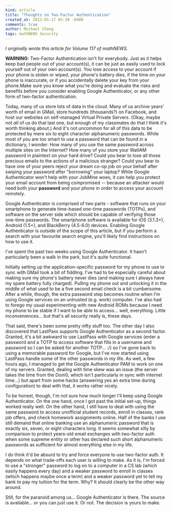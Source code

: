 ```yaml
---
kind: article
title: "Thoughts on Two-Factor Authentication"
created_at: 2012-01-17 03:39 -0400
comments: true
author: Michael Chang
tags: mathNEWS Security
---
```


*I originally wrote this article for Volume 117 of mathNEWS.*

**WARNING:** Two-Factor Authentication isn't for
everybody. Just as it helps keep bad people out of your account(s), it
can be just as easily used to lock yourself out of your own
account(s). You lose access to your account if your phone is stolen or
wiped, your phone's battery dies, if the time on your phone is
inaccurate, or if you accidentally delete your key from your
phone.Make sure you know what you're doing and evaluate the risks and
benefits before you consider enabling Google Authenticator, or any
other form of two-factor authentication.

Today, many of us store lots of data in the cloud. Many of us
archive years' worth of email in GMail, store hundreds (thousands?) on
Facebook, and host our websites on self-managed Virtual Private
Servers. (Okay, maybe not *all* of us do that last one,
but enough of my classmates do that I think it's worth thinking
about.) And it's not uncommon for all of this data to be protected by
mere six to eight character alphanumeric passwords. While most of you
are too smart to use a password that can be found in a dictionary, I
wonder: How many of you use the same password across multiple sites on
the Internet? How many of you store your WatIAM password in plaintext
on your hard drive? Could you bear to lose all those precious emails
to the actions of a malicious stranger? Could you bear to have one of
your peers reject your dream co-op job on your behalf after swiping
your password after "borrowing" your laptop? While Google
Authenticator won't help with your JobMine woes, it can help you
protect your email account from being compromised -- because an
attacker would need both your **password** and your
*phone* in order to access your account remotely.

Google Authenticator is comprised of two parts - software that runs
on your smartphone to generate time-based one-time passwords (TOTPs),
and software on the server side which should be capable of verifying
those one-time passwords. The smartphone software is available for iOS
(3.1.3+), Android (1.5+), and BlackBerry (4.5-6.0) devices. Enabling
Google Authenticator is outside of the scope of this article, but if
you perform a search with your favourite search engine, you'll likely
find instructions on how to use it.

I've spent the past two weeks using Google Authenticator. It hasn't
particularly been a walk in the park, but it's quite functional.

Initially setting up the application-specific password for my phone
to use to sync with GMail took a bit of fiddling. I've had to be
especially careful about making sure my phone's battery never dies
(and making sure I always have my spare battery fully charged).
Pulling my phone out and unlocking it in the middle of what used to be
a five second email check is a bit cumbersome. After a while, though,
the extra password step becomes routine when I'm using Google services
on an untrusted (e.g. work) computer. I've also had to forego my usual
experimenting with new Android ROMs because I need my phone to be
stable if I want to be able to access... well, everything. Little
inconveniences... but that's all security really is, these days.

That said, there's been some pretty nifty stuff too. The other day
I also discovered that LastPass supports Google Authenticator as a
second factor. Granted, it's a bit awkward to use LastPass with Google
services (enter a password and a TOTP to access software that fills in
a username and password so I can be asked for another TOTP... :/) so
I've gone back to using a memorable password for Google, but I've now
started using LastPass handle some of the other passwords in my life.
As well, a few hours ago, I managed to get the Google Authenticator PAM
to work on one of my servers. Granted, dealing with time skew was an
issue (the server takes the time from the Dom0, which isn't
particularly in sync with internet time...) but apart from some hacks
(answering yes an extra time during configuration) to deal with that,
it works rather nicely.

To be honest, though, I'm not sure how much longer I'll keep using
Google Authenticator. On the one hand, once I got past the initial
set-up, things worked really well. On the other hand, I still have to
deal with using the same password to access unofficial student
records, enroll in classes, rank job offers, and check homework
assignments online. Half of the banks I use still demand that online
banking use an alphanumeric password that is exactly six, seven, or
eight characters long. It seems somewhat silly by comparison to
protect years-old email exchanges with two-factor auth when some
supreme entity or other has declared such short alphanumeric passwords
as sufficient for almost everything else in my life.

I do think it'd be absurd to try and force everyone to use
two-factor auth. It depends on what trade-offs each user is willing to
make. As it is, I'm forced to use a "stronger" password to log on to a
computer in a CS lab (which easily happens every day) and a weaker
password to enroll in classes (which happens maybe once a term) and a
weaker password yet to tell my bank to pay my tuition for the term.
Why? It should clearly be the other way around.

Still, for the paranoid among us... Google Authenticator is there.
The source is available... or you can just use it. Or not. The
decision is yours to make.

